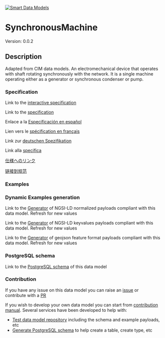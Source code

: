 [![Smart Data Models](https://smartdatamodels.org/wp-content/uploads/2022/01/SmartDataModels_logo.png "Logo")](https://smartdatamodels.org)
# SynchronousMachine
Version: 0.0.2

## Description 

Adapted from CIM data models. An electromechanical device that operates with shaft rotating synchronously with the network. It is a single machine operating either as a generator or synchronous condenser or pump.
### Specification

Link to the [interactive specification](https://swagger.lab.fiware.org/?url=https://smart-data-models.github.io/dataModel.EnergyCIM/SynchronousMachine/swagger.yaml)

Link to the [specification](https://github.com/smart-data-models/dataModel.EnergyCIM/blob/master/SynchronousMachine/doc/spec.md)

Enlace a la [Especificación en español](https://github.com/smart-data-models/dataModel.EnergyCIM/blob/master/SynchronousMachine/doc/spec_ES.md)

Lien vers le [spécification en français](https://github.com/smart-data-models/dataModel.EnergyCIM/blob/master/SynchronousMachine/doc/spec_FR.md)

Link zur [deutschen Spezifikation](https://github.com/smart-data-models/dataModel.EnergyCIM/blob/master/SynchronousMachine/doc/spec_DE.md)

Link alla [specifica](https://github.com/smart-data-models/dataModel.EnergyCIM/blob/master/SynchronousMachine/doc/spec_IT.md)

[仕様へのリンク](https://github.com/smart-data-models/dataModel.EnergyCIM/blob/master/SynchronousMachine/doc/spec_JA.md)

[链接到规范](https://github.com/smart-data-models/dataModel.EnergyCIM/blob/master/SynchronousMachine/doc/spec_ZH.md)
### Examples
### Dynamic Examples generation

Link to the [Generator](https://smartdatamodels.org/extra/ngsi-ld_generator.php?schemaUrl=https://raw.githubusercontent.com/smart-data-models/dataModel.EnergyCIM/master/SynchronousMachine/schema.json&email=info@smartdatamodels.org) of NGSI-LD normalized payloads compliant with this data model. Refresh for new values

Link to the [Generator](https://smartdatamodels.org/extra/ngsi-ld_generator_keyvalues.php?schemaUrl=https://raw.githubusercontent.com/smart-data-models/dataModel.EnergyCIM/master/SynchronousMachine/schema.json&email=info@smartdatamodels.org) of NGSI-LD keyvalues payloads compliant with this data model. Refresh for new values

Link to the [Generator](https://smartdatamodels.org/extra/geojson_features_generator.php?schemaUrl=https://raw.githubusercontent.com/smart-data-models/dataModel.EnergyCIM/master/SynchronousMachine/schema.json&email=info@smartdatamodels.org) of geojson feature format payloads compliant with this data model. Refresh for new values
### PostgreSQL schema

Link to the [PostgreSQL schema](https://github.com/smart-data-models/dataModel.EnergyCIM/blob/master/SynchronousMachine/schema.sql) of this data model
### Contribution

 If you have any issue on this data model you can raise an [issue](https://github.com/smart-data-models/dataModel.EnergyCIM/issues)  or contribute with a [PR](https://github.com/smart-data-models/dataModel.EnergyCIM/pulls)

 If you wish to develop your own data model you can start from [contribution manual](https://bit.ly/contribution_manual). Several services have been developed to help with: 
 - [Test data model repository](https://smartdatamodels.org/index.php/data-models-contribution-api/) including the schema and example payloads, etc
 - [Generate PostgreSQL schema](https://smartdatamodels.org/index.php/sql-service/) to help create a table, create type, etc